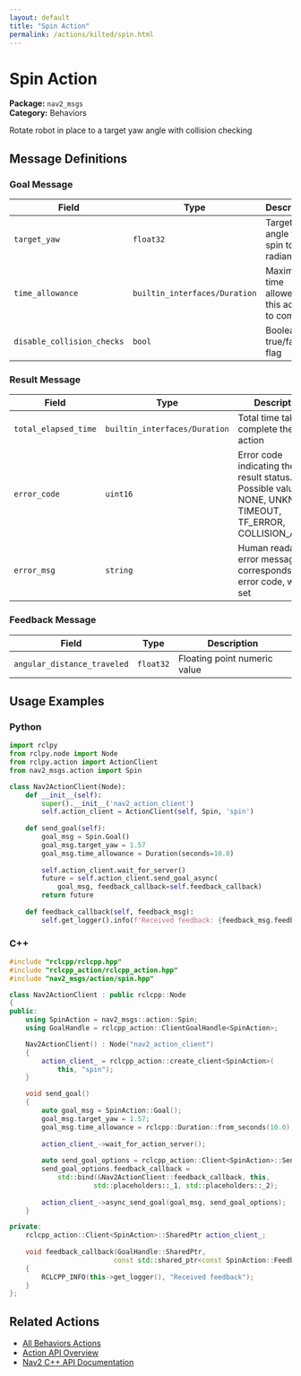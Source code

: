 ```yaml
---
layout: default
title: "Spin Action"
permalink: /actions/kilted/spin.html
---
```


# Spin Action

**Package:** `nav2_msgs`  
**Category:** Behaviors

Rotate robot in place to a target yaw angle with collision checking

## Message Definitions

### Goal Message

| Field | Type | Description |
|-------|------|-------------|
| `target_yaw` | `float32` | Target yaw angle to spin to (in radians) |
| `time_allowance` | `builtin_interfaces/Duration` | Maximum time allowed for this action to complete |
| `disable_collision_checks` | `bool` | Boolean true/false flag |


### Result Message

| Field | Type | Description |
|-------|------|-------------|
| `total_elapsed_time` | `builtin_interfaces/Duration` | Total time taken to complete the action |
| `error_code` | `uint16` | Error code indicating the result status. Possible values: NONE, UNKNOWN, TIMEOUT, TF_ERROR, COLLISION_AHEAD|
| `error_msg` | `string` | Human readable error message that corresponds to the error code, when set|


### Feedback Message

| Field | Type | Description |
|-------|------|-------------|
| `angular_distance_traveled` | `float32` | Floating point numeric value |



## Usage Examples

### Python

```python
import rclpy
from rclpy.node import Node
from rclpy.action import ActionClient
from nav2_msgs.action import Spin

class Nav2ActionClient(Node):
    def __init__(self):
        super().__init__('nav2_action_client')
        self.action_client = ActionClient(self, Spin, 'spin')
        
    def send_goal(self):
        goal_msg = Spin.Goal()
        goal_msg.target_yaw = 1.57
        goal_msg.time_allowance = Duration(seconds=10.0)
        
        self.action_client.wait_for_server()
        future = self.action_client.send_goal_async(
            goal_msg, feedback_callback=self.feedback_callback)
        return future
        
    def feedback_callback(self, feedback_msg):
        self.get_logger().info(f'Received feedback: {feedback_msg.feedback}')
```

### C++

```cpp
#include "rclcpp/rclcpp.hpp"
#include "rclcpp_action/rclcpp_action.hpp"
#include "nav2_msgs/action/spin.hpp"

class Nav2ActionClient : public rclcpp::Node
{
public:
    using SpinAction = nav2_msgs::action::Spin;
    using GoalHandle = rclcpp_action::ClientGoalHandle<SpinAction>;

    Nav2ActionClient() : Node("nav2_action_client")
    {
        action_client_ = rclcpp_action::create_client<SpinAction>(
            this, "spin");
    }

    void send_goal()
    {
        auto goal_msg = SpinAction::Goal();
        goal_msg.target_yaw = 1.57;
        goal_msg.time_allowance = rclcpp::Duration::from_seconds(10.0);
        
        action_client_->wait_for_action_server();
        
        auto send_goal_options = rclcpp_action::Client<SpinAction>::SendGoalOptions();
        send_goal_options.feedback_callback = 
            std::bind(&Nav2ActionClient::feedback_callback, this, 
                     std::placeholders::_1, std::placeholders::_2);
        
        action_client_->async_send_goal(goal_msg, send_goal_options);
    }

private:
    rclcpp_action::Client<SpinAction>::SharedPtr action_client_;
    
    void feedback_callback(GoalHandle::SharedPtr, 
                          const std::shared_ptr<const SpinAction::Feedback> feedback)
    {
        RCLCPP_INFO(this->get_logger(), "Received feedback");
    }
};
```

## Related Actions

- [All Behaviors Actions](/kilted/actions/index.html#behaviors)
- [Action API Overview](/kilted/actions/index.html)
- [Nav2 C++ API Documentation](/kilted/html/index.html)
